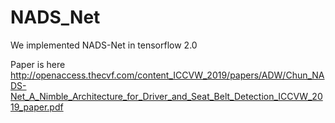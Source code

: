 # NADS_Net

We implemented NADS-Net in tensorflow 2.0

Paper is here
http://openaccess.thecvf.com/content_ICCVW_2019/papers/ADW/Chun_NADS-Net_A_Nimble_Architecture_for_Driver_and_Seat_Belt_Detection_ICCVW_2019_paper.pdf

